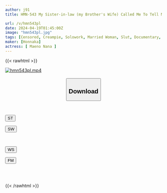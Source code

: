 ```yaml
---
author: j91
title: HMN-543 My Sister-in-law (my Brother's Wife) Called Me To Tell Me That She Wasn't Satisfied With Sex With Her Husband And Was Going Crazy With Frustration, So We Decided To Meet Up Secretly While She Was Away On A Day Trip. Until 9pm When I Had To Go Pick Up My Husband From The Station, I Gathered Up Some Of My Best Friends And Had Sex With Them 17 Times And Had A Huge Creampie... Nana Maeno

url: /v/hmn543pl
date: 2024-04-19T01:45:00Z
image: "hmn543pl.jpg"
tags: [Censored, Creampie, Solowork, Married Woman, Slut, Documentary, Cuckold	]
maker: [Honnaka]
actress: [ Maeno Nana ]
---
```



{{< rawhtml >}}

<div class="video" data-videoid="aboymyJX46hxjgQ">
    <a href="javascript:;">
        <img src="/v/hmn543pl/hmn543pl.jpg" width="WIDTH" height="HEIGHT" alt="hmn543pl.mp4" loading="lazy">
    </a>
</div>

<script type="text/javascript" src="https://j91.asia/asset/on-demand-st.js"></script>

<br>
  <link rel="stylesheet" href="https://j91.asia/asset/bs5.css">
  
  <center>
  <button class="btn btn-primary" type="button" data-bs-toggle="collapse" data-bs-target=".multi-collapse" aria-expanded="false" aria-controls="multiCollapseExample1 multiCollapseExample2"><h2>Download</h2></button></center>
</p>
<div class="row">
  <div class="col">
    <div class="collapse multi-collapse" id="multiCollapseExample1">
      <div class="card card-body">
	      	      <br>
<div class="buttons">  
<p><a href="https://streamtape.to/v/aboymyJX46hxjgQ" target="_blank"><button class="btn-hover color-3"><i class="fa fa-download"></i> ST</button></a></p>
<p><a href="https://asnwish.com/y9mtm2hcorez" target="_blank"><button class="btn-hover color-2"><i class="fa fa-download"></i> SW</button></a></p></div>
    </div>
  </div>
</div>
  <div class="col">
    <div class="collapse multi-collapse" id="multiCollapseExample2">
      <div class="card card-body">
	      <br>
<div class="buttons">
<p><a href="https://wolfstream.tv/bpx068qfkfgb"><button class="btn-hover color-9"><i class="fa fa-download"></i> WS</button></a></p>
<p><a href="https://filemoon.sx/d/7p3ubhknidzd"><button class="btn-hover color-8"><i class="fa fa-download"></i> FM</button></a></p></div>
<br><br>
      </div>
    </div>
  </div>
</div>

{{< /rawhtml >}}